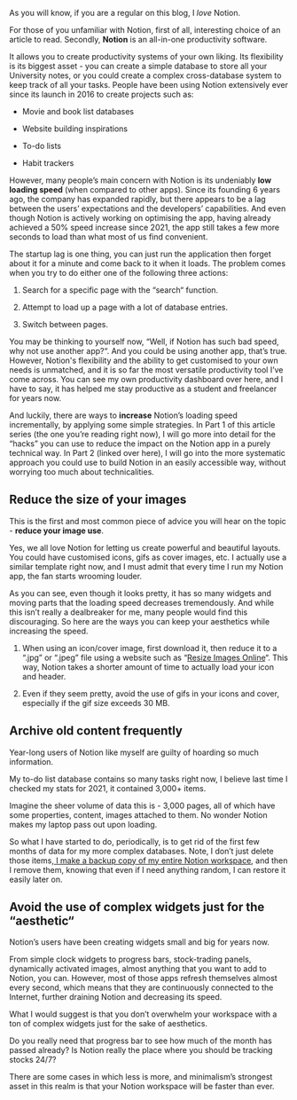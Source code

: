 As you will know, if you are a regular on this blog, I *love* Notion.

For those of you unfamiliar with Notion, first of all, interesting choice of an article to read. Secondly, **Notion** is an all-in-one productivity software.

It allows you to create productivity systems of your own liking. Its flexibility is its biggest asset - you can create a simple database to store all your University notes, or you could create a complex cross-database system to keep track of all your tasks. People have been using Notion extensively ever since its launch in 2016 to create projects such as:

- Movie and book list databases

- Website building inspirations

- To-do lists

- Habit trackers

However, many people’s main concern with Notion is its undeniably **low loading speed** (when compared to other apps). Since its founding 6 years ago, the company has expanded rapidly, but there appears to be a lag between the users’ expectations and the developers’ capabilities. And even though Notion is actively working on optimising the app, having already achieved a 50% speed increase since 2021, the app still takes a few more seconds to load than what most of us find convenient.

The startup lag is one thing, you can just run the application then forget about it for a minute and come back to it when it loads. The problem comes when you try to do either one of the following three actions:

1. Search for a specific page with the “search“ function.

2. Attempt to load up a page with a lot of database entries.

3. Switch between pages.

You may be thinking to yourself now, “Well, if Notion has such bad speed, why not use another app?“. And you could be using another app, that’s true. However, Notion's flexibility and the ability to get customised to your own needs is unmatched, and it is so far the most versatile productivity tool I’ve come across. You can see my own productivity dashboard over here, and I have to say, it has helped me stay productive as a student and freelancer for years now.

And luckily, there are ways to **increase** Notion’s loading speed incrementally, by applying some simple strategies. In Part 1 of this article series (the one you’re reading right now), I will go more into detail for the “hacks” you can use to reduce the impact on the Notion app in a purely technical way. In Part 2 (linked over here), I will go into the more systematic approach you could use to build Notion in an easily accessible way, without worrying too much about technicalities.

## Reduce the size of your images

This is the first and most common piece of advice you will hear on the topic - **reduce your image use**.

Yes, we all love Notion for letting us create powerful and beautiful layouts. You could have customised icons, gifs as cover images, etc. I actually use a similar template right now, and I must admit that every time I run my Notion app, the fan starts wrooming louder.

As you can see, even though it looks pretty, it has so many widgets and moving parts that the loading speed decreases tremendously. And while this isn’t really a dealbreaker for me, many people would find this discouraging. So here are the ways you can keep your aesthetics while increasing the speed.

1. When using an icon/cover image, first download it, then reduce it to a “.jpg” or “.jpeg” file using a website such as “[Resize Images Online](https://www.reduceimages.com/)“. This way, Notion takes a shorter amount of time to actually load your icon and header.

2. Even if they seem pretty, avoid the use of gifs in your icons and cover, especially if the gif size exceeds 30 MB.

## Archive old content frequently

Year-long users of Notion like myself are guilty of hoarding so much information.

My to-do list database contains so many tasks right now, I believe last time I checked my stats for 2021, it contained 3,000+ items.

Imagine the sheer volume of data this is - 3,000 pages, all of which have some properties, content, images attached to them. No wonder Notion makes my laptop pass out upon loading.

So what I have started to do, periodically, is to get rid of the first few months of data for my more complex databases. Note, I don’t just delete those items,[ I make a backup copy of my entire Notion workspace](https://www.notion.so/help/export-your-content#:~:text=Go%20to%20Settings%20%26%20Members%20at,download%20your%20file(s).), and then I remove them, knowing that even if I need anything random, I can restore it easily later on.

## Avoid the use of complex widgets just for the “aesthetic“

Notion’s users have been creating widgets small and big for years now.

From simple clock widgets to progress bars, stock-trading panels, dynamically activated images, almost anything that you want to add to Notion, you can. However, most of those apps refresh themselves almost every second, which means that they are continuously connected to the Internet, further draining Notion and decreasing its speed.

What I would suggest is that you don’t overwhelm your workspace with a ton of complex widgets just for the sake of aesthetics.

Do you really need that progress bar to see how much of the month has passed already? Is Notion really the place where you should be tracking stocks 24/7?

There are some cases in which less is more, and minimalism’s strongest asset in this realm is that your Notion workspace will be faster than ever.